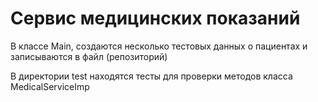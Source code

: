 # Сервис медицинских показаний

В классе Main, создаются несколько тестовых данных о пациентах и записываются в файл (репозиторий)

В директории test находятся тесты для проверки методов класса MedicalServiceImp
